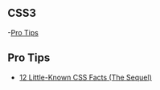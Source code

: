 CSS3
---
-[Pro Tips](#pro-tips)

## Pro Tips
- [12 Little-Known CSS Facts (The Sequel)](http://www.sitepoint.com/12-little-known-css-facts-the-sequel)
